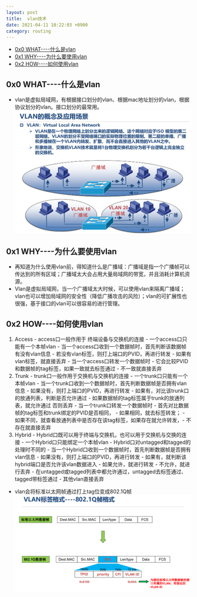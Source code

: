 ```yaml
---
layout: post
title:  vlan技术
date: 2021-04-11 10:22:03 +0900
category: routing
---
```

<!-- TOC -->

- [0x0 WHAT----什么是vlan](#0x0-what----什么是vlan)
- [0x1 WHY----为什么要使用vlan](#0x1-why----为什么要使用vlan)
- [0x2 HOW----如何使用vlan](#0x2-how----如何使用vlan)

<!-- /TOC -->
## 0x0 WHAT----什么是vlan
- vlan是虚拟局域网，有根据接口划分的vlan、根据mac地址划分的vlan，根据协议划分的vlan。接口划分的最常用。
![](/images/20210411-1.png)
## 0x1 WHY----为什么要使用vlan
- 再知道为什么使用vlan前，得知道什么是广播域：广播域是指一个广播帧可以传达到的所有区域；广播域太大会占用大量局域网的带宽，并且消耗计算机资源。
- Vlan是虚拟局域网，当一个广播域太大时候，可以使用vlan来隔离广播域；vlan也可以增加局域网的安全性（降低广播攻击的风险）；vlan的可扩展性也很强，基于接口的vlan可以很容易的进行管理。
## 0x2 HOW----如何使用vlan
1. Access
        - access口一般作用于 终端设备与交换机的连接
        - 一个access口只能有一个本帧vlan
        - 当一个access口收到一个数据帧时，首先判断该数据帧有没有vlan信息
            - 若没有vlan标签，则打上端口的PVID，再进行转发
            - 如果有vlan标签，就直接丢弃
        - 当一个access口转发一个数据帧时
            - 它会比较PVID和数据帧的tag标签，如果一致就去标签通过
            - 不一致就直接丢弃
2. Trunk
        - trunk口一般作用于交换机与交换机的连接
        - 一个trunk口只能有一个本帧vlan
        - 当一个trunk口收到一个数据帧时，首先判断数据帧是否拥有vlan信息
            - 如果没有，则打上端口的PVID，再进行转发
            - 如果有，对比该trunk口的放通列表，判断是否允许通过
            - 如果数据帧的tag标签属于trunk的放通列表，就允许通过
            否则丢弃
        - 当一个trunk口转发一个数据帧时
            - 首先对比数据帧的tag标签和trunk绑定的PVID是否相同，
            - 如果相同，就去标签转发；
            - 如果不同，就查看放通列表中是否存在该tag标签，如果存在就允许转发，- 不存在就直接丢弃
3.  Hybrid
        - Hybrid口既可以用于终端与交换机，也可以用于交换机与交换的连接
        - 一个Hybrid口只能绑定一个本帧vlan
        - Hybrid口对untagged和tagged的处理时不同的
        - 当一个Hybrid口收到一个数据帧时，首先判断数据帧是否拥有vlan信息
            - 如果没有，则打上端口的PVID，再进行转发
            - 如果有，就判断该hybrid端口是否允许该vlan数据进入
            - 如果允许，就进行转发
            - 不允许，就进行丢弃
            - 在untagged或tagged列表中都允许通过，untagged去标签通过、tagged带标签通过
            - 其他vlan直接丢弃
- vlan会将标准以太网帧通过打上tag位变成802.1Q帧
![](/images/20210411-2.png)